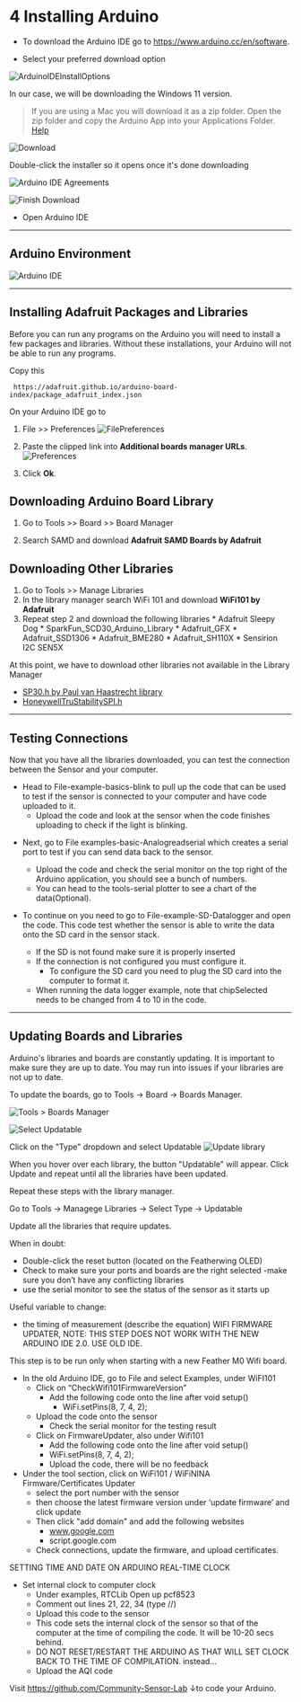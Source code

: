 # 4 Installing Arduino

* To download the Arduino IDE go to https://www.arduino.cc/en/software.

* Select your preferred download option

![ArduinoIDEInstallOptions](pictures/AduinoIDEInstallOptions.png)

In our case, we will be downloading the Windows 11 version.


> If you are using a Mac you will download it as a zip folder.
>  Open the zip folder and copy the Arduino App into your Applications Folder.
> [Help](https://docs.arduino.cc/software/ide-v1/tutorials/macOS)


![Download](pictures/Download.png) 

Double-click the installer so it opens once it's done downloading

![Arduino IDE Agreements](pictures/ArduinoIDEAgreement.png)


![Finish Download](pictures/FinishDownload.png)

* Open Arduino IDE

***
## Arduino Environment

![Arduino IDE](pictures/ArduinoIDE.png)

***
## Installing Adafruit Packages and Libraries

Before you can run any programs on the Arduino you will need to install a few packages and libraries. Without these installations, your Arduino will not be able to run any programs.

Copy this
```
 https://adafruit.github.io/arduino-board-index/package_adafruit_index.json
```
On your Arduino IDE go to 

   1. File >> Preferences
      ![FilePreferences](pictures/FilePreferences.png)

   3. Paste the clipped link into **Additional boards manager URLs**.
      ![Preferences](pictures/Preferences.png)
      
   2. Click **Ok**.

## Downloading Arduino Board Library 

  1. Go to Tools >> Board >> Board Manager 

  2. Search SAMD and download **Adafruit SAMD Boards by Adafruit**

## Downloading Other Libraries
  1. Go to Tools >> Manage Libraries
  2.  In the library manager search WiFi 101  and download **WiFi101 by Adafruit**
  3.  Repeat step 2  and download the following libraries
    * Adafruit Sleepy Dog 
    * SparkFun_SCD30_Arduino_Library 
    * Adafruit_GFX
    * Adafruit_SSD1306
    * Adafruit_BME280
    * Adafruit_SH110X
    * Sensirion I2C SEN5X

 At this point, we have to download other libraries not available in the Library Manager
  * [SP30.h by Paul van Haastrecht library](https://github.com/paulvha/sps30.git)
  * [HoneywellTruStabilitySPI.h](https://github.com/huilab/HoneywellTruStabilitySPI.git)


***

## Testing Connections

Now that you have all the libraries downloaded, you can test the connection between the Sensor and your computer.

- Head to File-example-basics-blink to pull up the code that can be used to test if the sensor is connected to your computer and have code uploaded to it.
  - Upload the code and look at the sensor when the code finishes uploading to check if the light is blinking.

* Next, go to File examples-basic-Analogreadserial which creates a serial port to test if you can send data back to the sensor.
  *  Upload the code and check the serial monitor on the top right of the Arduino application, you should see a bunch of numbers.
  * You can head to the tools-serial plotter to see a chart of the data(Optional).

* To continue on you need to go to File-example-SD-Datalogger and open the code. This code test whether the sensor is able to write the data onto the SD card in the sensor stack.
  * If the SD is not found make sure it is properly inserted
  * If the connection is not configured you must configure it.
    * To configure the SD card you need to plug the SD card into the computer to format it.
  *  When running the data logger example, note that chipSelected needs to be changed from 4 to 10 in the code.
***

## Updating Boards and Libraries

Arduino's libraries and boards are constantly updating. It is important to make sure they are up to date. You may run into issues if your libraries are not up to date.

To update the boards, go to Tools -> Board -> Boards Manager.

![Tools > Boards Manager ](pictures/ToolBoardBoardManager.png)

![Select Updatable](pictures/ToolsBoardManagerUpdatable.png)

Click on the "Type" dropdown and select Updatable
![Update library](pictures/update.png)

When you hover over each library, the button "Updatable" will appear. Click Update and repeat until all the libraries have been updated.

Repeat these steps with the library manager.

Go to Tools -> Managege Libraries -> Select Type -> Updatable

Update all the libraries that require updates.


When in doubt:
- Double-click the reset button (located on the Featherwing OLED)
- Check to make sure your ports and boards are the right selected
-make sure you don’t have any conflicting libraries
- use the serial monitor to see the status of the sensor as it starts up

Useful variable to change:
- the timing of measurement (describe the equation)
WIFI FIRMWARE UPDATER, NOTE: THIS STEP DOES NOT WORK WITH THE NEW ARDUINO IDE 2.0. USE OLD IDE.

This step is to be run only when starting with a new Feather M0 Wifi board. 

- In the old Arduino IDE, go to File and select Examples, under WiFI101
  - Click on “CheckWifi101FirmwareVersion”
    - Add the following code onto the line after void setup()
      - WiFi.setPins(8, 7, 4, 2);
  - Upload the code onto the sensor
    - Check the serial monitor for the testing result
  - Click on FirmwareUpdater, also under Wifi101
    - Add the following code onto the line after void setup()
    - WiFi.setPins(8, 7, 4, 2);
    - Upload the code, there will be no feedback
- Under the tool section, click on WiFi101 / WiFiNINA Firmware/Certificates Updater
  - select the port number with the sensor 
  - then choose the latest firmware version under ‘update firmware’ and click update
  - Then click "add domain" and add the following websites
    - www.google.com
    - script.google.com
  - Check connections, update the firmware, and upload certificates.


SETTING TIME AND DATE ON ARDUINO REAL-TIME CLOCK

- Set internal clock to computer clock
  - Under examples, RTCLib Open up pcf8523 
  - Comment out lines 21, 22, 34 (type //)
  - Upload this code to the sensor
  - This code sets the internal clock of the sensor so that of the computer at the time of compiling the code. It 
   will be 10-20 secs behind.
  - DO NOT RESET/RESTART THE ARDUINO AS THAT WILL SET CLOCK BACK TO THE TIME OF COMPILATION. instead…
  - Upload the AQI code 

Visit https://github.com/Community-Sensor-Lab  ↓to code your Arduino.

